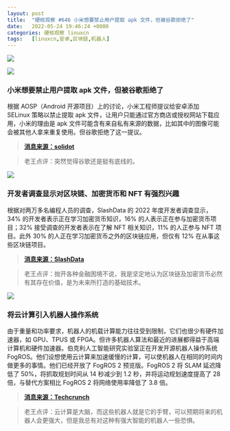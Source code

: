 ```yaml
---
layout: post
title:	"硬核观察 #646 小米想要禁止用户提取 apk 文件，但被谷歌拒绝了"
date:	2022-05-24 19:46:24 +0800 
categories:	硬核观察 linuxcn 
tags:	[linuxcn,安卓,区块链,机器人]
---
```



![](/Asserts/Images//attachment/album/202205/24/194503w3hagbk9lxqv63ox.jpg)


![](/Asserts/Images//attachment/album/202205/24/194522b5bsmgezk5ubtwsb.jpg)


### 小米想要禁止用户提取 apk 文件，但被谷歌拒绝了


根据 AOSP（Android 开源项目）上的讨论，小米工程师提议给安卓添加 SELinux 策略以禁止提取 apk 文件，让用户只能通过官方商店或授权网站下载应用，小米的理由是 apk 文件可能含有来自私有来源的数据，比如其中的图像可能会被其他人拿来重复使用。但谷歌拒绝了这一提议。



> 
> **[消息来源：solidot](https://www.solidot.org/story?sid=71617)**
> 
> 
> 



> 
> 老王点评：突然觉得谷歌还是挺有底线的。
> 
> 
> 


![](/Asserts/Images//attachment/album/202205/24/194538kb5ud7murb5rm51n.jpg)


### 开发者调查显示对区块链、加密货币和 NFT 有强烈兴趣


根据对两万多名编程人员的调查，SlashData 的 2022 年度开发者调查显示，34% 的开发者表示正在学习加密货币知识，16% 的人表示正在参与加密货币项目；32% 接受调查的开发者表示在了解 NFT 相关知识，11% 的人正参与 NFT 项目。此外 30% 的人正在学习加密货币之外的区块链应用，但仅有 12% 在从事这些区块链项目。



> 
> **[消息来源：SlashData](https://slashdata-website-cms.s3.amazonaws.com/sample_reports/VZtJWxZw5Q9NDSAQ.pdf)**
> 
> 
> 



> 
> 老王点评：抛开各种金融困境不说，我是坚定地认为区块链及加密货币必然有其存在价值，是为未来所打造的基础技术。
> 
> 
> 


![](/Asserts/Images//attachment/album/202205/24/194547xw9xy0i558nyiaxo.jpg)


### 将云计算引入机器人操作系统


由于重量和功率要求，机器人的机载计算能力往往受到限制，它们也很少有硬件加速器，如 GPU、TPUS 或 FPGA。但许多机器人算法和最近的进展都得益于高端计算机和硬件加速器。伯克利人工智能研究实验室正在开发开源机器人操作系统 FogROS。他们设想使用云计算来加速缓慢的计算，可以使机器人在相同的时间内做更多的事情。他们已经开放了 FogROS 2 预览版。FogROS 2 将 SLAM 延迟降低了 50%，将抓取规划时间从 14 秒减少到 1.2 秒，并将运动规划速度提高了 28 倍，与替代方案相比 FogROS 2 将网络使用率降低了 3.8 倍。



> 
> **[消息来源：Techcrunch](https://techcrunch.com/2022/05/23/fogros-brings-robotic-cloud-computing-to-the-robot-operating-system/)**
> 
> 
> 



> 
> 老王点评：云计算是大脑，而这些机器人就是它的手臂，可以预期将来的机器人会更强大，但是我总有对这种有强大智能的机器人一些恐惧。
> 
> 
>
